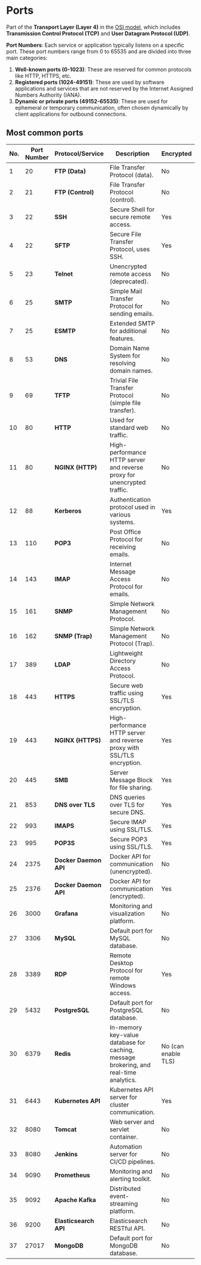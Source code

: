 # Ports
Part of the **Transport Layer (Layer 4)** in the [OSI model](./osi.md), which includes **Transmission Control Protocol (TCP)** and **User Datagram Protocol (UDP)**.

**Port Numbers**: Each service or application typically listens on a specific port. 
These port numbers range from 0 to 65535 and are divided into three main categories:

1. **Well-known ports (0-1023)**: These are reserved for common protocols like HTTP, HTTPS, etc.
2. **Registered ports (1024-49151)**: These are used by software applications and services that are not reserved by the Internet Assigned Numbers Authority (IANA).
3. **Dynamic or private ports (49152-65535)**: These are used for ephemeral or temporary communication, often chosen dynamically by client applications for outbound connections.

## Most common ports
| No. | Port Number | Protocol/Service        | Description                                              | Encrypted |
|-----|-------------|-------------------------|----------------------------------------------------------|-----------|
| 1   | 20          | **FTP (Data)**          | File Transfer Protocol (data).                          | No        |
| 2   | 21          | **FTP (Control)**       | File Transfer Protocol (control).                       | No        |
| 3   | 22          | **SSH**                 | Secure Shell for secure remote access.                  | Yes       |
| 4   | 22          | **SFTP**                | Secure File Transfer Protocol, uses SSH.                | Yes       |
| 5   | 23          | **Telnet**              | Unencrypted remote access (deprecated).                 | No        |
| 6   | 25          | **SMTP**                | Simple Mail Transfer Protocol for sending emails.       | No        |
| 7   | 25          | **ESMTP**               | Extended SMTP for additional features.                  | No        |
| 8   | 53          | **DNS**                 | Domain Name System for resolving domain names.          | No        |
| 9   | 69          | **TFTP**                | Trivial File Transfer Protocol (simple file transfer).  | No        |
| 10  | 80          | **HTTP**                | Used for standard web traffic.                          | No        |
| 11  | 80          | **NGINX (HTTP)**      | High-performance HTTP server and reverse proxy for unencrypted traffic. | No        |
| 12  | 88          | **Kerberos**            | Authentication protocol used in various systems.        | Yes       |
| 13  | 110         | **POP3**                | Post Office Protocol for receiving emails.              | No        |
| 14  | 143         | **IMAP**                | Internet Message Access Protocol for emails.            | No        |
| 15  | 161         | **SNMP**                | Simple Network Management Protocol.                     | No        |
| 16  | 162         | **SNMP (Trap)**         | Simple Network Management Protocol (Trap).              | No        |
| 17  | 389         | **LDAP**                | Lightweight Directory Access Protocol.                  | No        |
| 18  | 443         | **HTTPS**               | Secure web traffic using SSL/TLS encryption.            | Yes       |
| 19  | 443         | **NGINX (HTTPS)**     | High-performance HTTP server and reverse proxy with SSL/TLS encryption. | Yes       |
| 20  | 445         | **SMB**                 | Server Message Block for file sharing.                  | Yes       |
| 21  | 853         | **DNS over TLS**        | DNS queries over TLS for secure DNS.                    | Yes       |
| 22  | 993         | **IMAPS**               | Secure IMAP using SSL/TLS.                              | Yes       |
| 23  | 995         | **POP3S**               | Secure POP3 using SSL/TLS.                              | Yes       |
| 24  | 2375        | **Docker Daemon API**   | Docker API for communication (unencrypted).             | No        |
| 25  | 2376        | **Docker Daemon API**   | Docker API for communication (encrypted).               | Yes       |
| 26  | 3000        | **Grafana**             | Monitoring and visualization platform.                  | No        |
| 27  | 3306        | **MySQL**               | Default port for MySQL database.                        | No        |
| 28  | 3389        | **RDP**                 | Remote Desktop Protocol for remote Windows access.      | Yes       |
| 29  | 5432        | **PostgreSQL**          | Default port for PostgreSQL database.                   | No        |
| 30  | 6379        | **Redis**             | In-memory key-value database for caching, message brokering, and real-time analytics. | No (can enable TLS) |
| 31  | 6443        | **Kubernetes API**      | Kubernetes API server for cluster communication.        | Yes       |
| 32  | 8080        | **Tomcat**              | Web server and servlet container.                       | No        |
| 33  | 8080        | **Jenkins**             | Automation server for CI/CD pipelines.                  | No        |
| 34  | 9090        | **Prometheus**          | Monitoring and alerting toolkit.                        | No        |
| 35  | 9092        | **Apache Kafka**        | Distributed event-streaming platform.                   | No        |
| 36  | 9200        | **Elasticsearch API**   | Elasticsearch RESTful API.                              | No        |
| 37  | 27017       | **MongoDB**             | Default port for MongoDB database.                      | No        |
